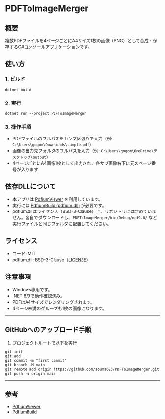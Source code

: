 # PDFToImageMerger

## 概要

複数PDFファイルを4ページごとにA4サイズ1枚の画像（PNG）として合成・保存するC#コンソールアプリケーションです。

## 使い方

### 1. ビルド

```
dotnet build
```

### 2. 実行

```
dotnet run --project PDFToImageMerger
```

### 3. 操作手順

- PDFファイルのフルパスをカンマ区切りで入力（例: `C:\Users\gogom\Downloads\sample.pdf`）
- 画像の出力先フォルダのフルパスを入力（例: `C:\Users\gogom\OneDrive\デスクトップ\output`）
- 4ページごとにA4画像1枚として出力され、各サブ画像右下に元のページ番号が入ります

## 依存DLLについて

- 本アプリは [PdfiumViewer](https://github.com/pvginkel/PdfiumViewer) を利用しています。
- 実行には [PdfiumBuild (pdfium.dll)](https://github.com/pvginkel/PdfiumBuild/releases) が必要です。
- pdfium.dllはライセンス（BSD-3-Clause）上、リポジトリには含めていません。各自でダウンロードし、`PDFToImageMerger/bin/Debug/net9.0/` など実行ファイルと同じフォルダに配置してください。

## ライセンス

- コード: MIT
- pdfium.dll: BSD-3-Clause（[LICENSE](https://github.com/pvginkel/PdfiumBuild/blob/master/LICENSE)）

## 注意事項

- Windows専用です。
- .NET 8/9で動作確認済み。
- PDFはA4サイズでレンダリングされます。
- 4ページ未満のグループも1枚の画像になります。

---

## GitHubへのアップロード手順

1. プロジェクトルートで以下を実行

```
git init
git add .
git commit -m "first commit"
git branch -M main
git remote add origin https://github.com/souma623/PDFToImageMerger.git
git push -u origin main
```

---

## 参考

- [PdfiumViewer](https://github.com/pvginkel/PdfiumViewer)
- [PdfiumBuild](https://github.com/pvginkel/PdfiumBuild)

